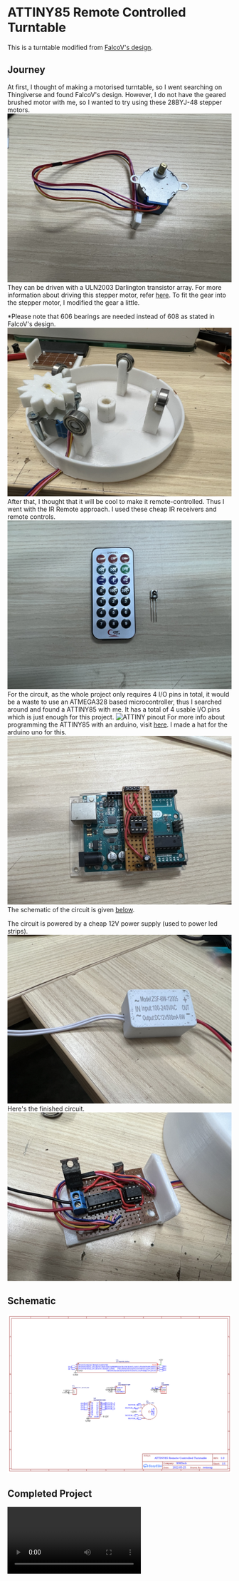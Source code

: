 # ATTINY85 Remote Controlled Turntable

This is a turntable modified from [FalcoV's design](https://www.thingiverse.com/thing:2099382).

## Journey
At first, I thought of making a motorised turntable, so I went searching on Thingiverse and found FalcoV's design. However, I do not have the geared brushed motor with me, so I wanted to try using these 28BYJ-48 stepper motors. ![Stepper](images/stepper.jpeg)
They can be driven with a ULN2003 Darlington transistor array. For more information about driving this stepper motor, refer [here](https://create.arduino.cc/projecthub/debanshudas23/getting-started-with-stepper-motor-28byj-48-3de8c9). To fit the gear into the stepper motor, I modified the gear a little. 

*Please note that 606 bearings are needed instead of 608 as stated in FalcoV's design.
![After assembling bottom](images/Base.jpeg)
After that, I thought that it will be cool to make it remote-controlled. Thus I went with the IR Remote approach. I used these cheap IR receivers and remote controls.
![IR](images/irremote.jpeg)
For the circuit, as the whole project only requires 4 I/O pins in total, it would be a waste to use an ATMEGA328 based microcontroller, thus I searched around and found a ATTINY85 with me. It has a total of 4 usable I/O pins which is just enough for this project.
![ATTINY pinout](images/ATtiny45-85.avif)
For more info about programming the ATTINY85 with an arduino, visit [here](https://circuitdigest.com/microcontroller-projects/programming-attiny85-microcontroller-ic-using-arduino).
I made a hat for the arduino uno for this.
![Attiny programmer](images/attiny_programmer.jpeg)
The schematic of the circuit is given [below](#schematic).

The circuit is powered by a cheap 12V power supply (used to power led strips).![power supply](images/power_supply.jpeg)
Here's the finished circuit.
![Circuit](images/Circuit.jpeg)
## Schematic
![Schematic](images/Schematic_remote-controlled-turntable_2022-05-25.png)
## Completed Project
<video>
    <source src="https://drive.google.com/file/d/1A5O9XK1z3PkgxU5nkv2c31mZUUX6Bg0R" type='video/mp4'>
</video>